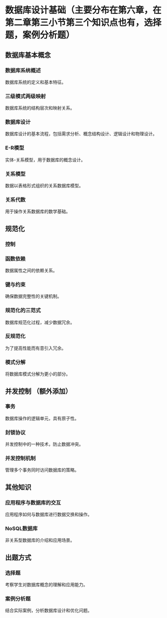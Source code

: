 <!--
 * @Author: YangFang
 * @Date: 2025-03-12 09:46:44
 * @LastEditTime: 2025-03-12 10:20:37
 * @Description: 
-->
# 数据库设计基础（主要分布在第六章，在第二章第三小节第三个知识点也有，选择题，案例分析题）

## 数据库基本概念
  ### 数据库系统概述
  数据库系统的定义和基本特征。

  ### 三级模式两级映射
  数据库系统的结构层次和映射关系。
  ### 数据库设计
  数据库设计的基本流程，包括需求分析、概念结构设计、逻辑设计和物理设计。

  ### E-R模型
  实体-关系模型，用于数据库的概念设计。

  ### 关系模型
  数据以表格形式组织的关系数据库模型。

  ### 关系代数
  用于操作关系数据库的数学基础。

## 规范化
  ### 控制

  ### 函数依赖
  数据属性之间的依赖关系。

  ### 键与约束
  确保数据完整性的关键机制。

  ### 规范化的三范式
  数据库规范化过程，减少数据冗余。

  ### 反规范化
  为了提高性能而有意引入冗余。

  ### 模式分解
  将数据库模式分解为更小的部分。

## 并发控制 （额外添加）

  ### 事务
  数据库操作的逻辑单元，具有原子性。

  ### 封锁协议
  并发控制中的一种技术，防止数据冲突。

  ### 并发控制机制
  管理多个事务同时访问数据库的策略。

## 其他知识

  ### 应用程序与数据库的交互
  应用程序如何与数据库进行数据交换和操作。

  ### NoSQL数据库
  非关系型数据库的介绍和应用场景。

## 出题方式
  ### 选择题
  考察学生对数据库概念的理解和应用能力。

  ### 案例分析题
  结合实际案例，分析数据库设计和优化问题。